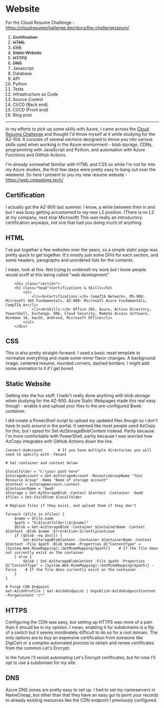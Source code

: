 # Website
For the Cloud Resume Challenge - https://cloudresumechallenge.dev/docs/the-challenge/azure/

1. ~~Certification~~
2. ~~HTML~~
3. ~~CSS~~
4. ~~Static Website~~
5. ~~HTTPS~~
6. ~~DNS~~
7. Javascript
8. Database
9. API
10. Python
11. Tests
12. Infrastructure as Code
13. Source Control
14. CI/CD (Back end)
15. CI/CD (Front end)
16. Blog post

---

In my efforts to pick up some skills with Azure, I came across the [Cloud Resume Challenge](https://cloudresumechallenge.dev/docs/the-challenge/azure/) and thought I'd throw myself at it while studying for the AZ-104. It consists of several sections designed to throw you into various skills used when working in the Azure environment - blob storage, CDNs, programming with JavaScript and Python, and automation with Azure Functions and GitHub Actions.

I'm already somewhat familiar with HTML and CSS so while I'm not far into my Azure studies, the first few steps were pretty easy to bang out over the weekend. So here I present to you my new resume website - https://web.cmeadows.tech/

## Certification

I actually got the AZ-900 last summer. I know, a while between then in and but I was busy getting accustomed to my new L2 position. (There is no L3 at my company, next stop Microsoft) This was really an introductory certification anyways, not one that had you doing much of anything.

## HTML

I've put together a few websites over the years, so a simple static page was pretty quick to get together. It's mostly just some DIVs for each section, and some headers, paragraphs and unordered lists for the contents.

I mean, look at this. Not trying to undersell my work but I know people would scoff at this being called "web development"

```
	<div class="section">
	<h2 class="head">Certifications & Skills</h2>
		<ul>
			<li><b>Certifications:</b> CompTIA Network+, MS-900: Microsoft 365 Fundamentals, AZ-900: Microsoft Azure Fundamentals, CompTIA A+</li>
			<li><b>Skills:</b> Office 365, Azure, Active Directory, PowerShell, Exchange, DNS, Cloud Security, Remote Access Software, Windows 10, macOS, Android, Microsoft Office</li>
		</ul>
	</div>
```

## CSS

This is also pretty straight-forward. I used a basic reset template to normalize everything and made some minor flavor changes. A background image, centered resume, rounded corners, dashed borders. I might add some animation to it if I get bored. 

## Static Website

Getting into the fun stuff. I hadn't really done anything with blob storage when studying for the AZ-900. Azure Static Webpages made this real easy though - enable it and upload your files to the pre-configured $web container.

I did create a PowerShell script to upload my updated files though so I don't have to putz around in the portal. It seemed like most people used AzCopy for this, but I opted for Set-AzStorageBlobContent instead. Partly because I'm more comfortable with PowerShell, partly because I was worried how AzCopy integrates with GitHub Actions down the line.

```
Connect-AzAccount		# If you have multiple directories you will need to specify with -Tenant

# Set container and context below

$localfolder = "C:\your path here"
$storageAccount = Get-AzStorageAccount -ResourceGroupName "Your Resource Group" -Name "Name of storage account"
$Context = $storageAccount.context
$ContainerName = '$web'
$Storage = Get-AzStorageBlob -Context $Context -Container '$web'
$files = Get-ChildItem $localfolder

# Replace files if they exist, and upload them if they don't

foreach ($file in $files) {
    $name = $file.name
    $path = "$($localfolder)\$($name)"
    $blob = Get-AzStorageBlob -Container $ContainerName -Context $Context -Blob $name -ErrorAction:SilentlyContinue
    if ($blob -eq $null) {
        Set-AzStorageBlobContent -Container $ContainerName -Context $Context -File $path -Blob $name -Properties @{"ContentType" = [System.Web.MimeMapping]::GetMimeMapping($path)}    # If the file does not currently exist on the container
    } else {
        $blob | Set-AzStorageBlobContent -File $path -Properties @{"ContentType" = [System.Web.MimeMapping]::GetMimeMapping($path)} -Force    # If the file does currently exist on the container
    }
}

# Purge CDN Endpoint
Get-AzCdnProfile | Get-AzCdnEndpoint | Unpublish-AzCdnEndpointContent -PurgeContent "/*"	
```

## HTTPS

Configuring the CDN was easy, but setting up HTTPS was more of a pain than it should be in my opinion. I mean, enabling it for subdomains is a flip of a switch but it seems inordinately difficult to do so for a root domain. The only options are to buy an expensive certification from someone like DigiCert or a complex automated process to obtain and renew certificates from the common Let's Encrypt.

In the future I'll revisit automating Let's Encrypt certificates, but for now I'll opt to use a subdomain for my site.

## DNS

Azure DNS zones are pretty easy to set up. I had to set my nameservers in NameCheap, but other than that they have an easy gui to point your records to already existing resources like the CDN endpoint I previously configured.
